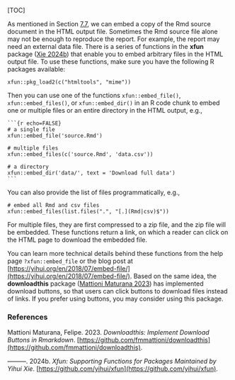 [TOC]

As mentioned in Section [7.7]($Embed-The-Rmd-Source-File-In-The-HTML-Output-File), we can embed a copy of the Rmd source document in the HTML output file. Sometimes the Rmd source file alone may not be enough to reproduce the report. For example, the report may need an external data file. There is a series of functions in the **xfun** package ([Xie 2024b](#ref-R-xfun)) that enable you to embed arbitrary files in the HTML output file. To use these functions, make sure you have the following R packages available:

    xfun::pkg_load2(c("htmltools", "mime"))

Then you can use one of the functions `xfun::embed_file()`, `xfun::embed_files()`, or `xfun::embed_dir()` in an R code chunk to embed one or multiple files or an entire directory in the HTML output, e.g.,

    ```{r echo=FALSE}
    # a single file
    xfun::embed_file('source.Rmd')
    
    # multiple files
    xfun::embed_files(c('source.Rmd', 'data.csv'))
    
    # a directory
    xfun::embed_dir('data/', text = 'Download full data')
    ```

You can also provide the list of files programmatically, e.g.,

    # embed all Rmd and csv files
    xfun::embed_files(list.files(".", "[.](Rmd|csv)$"))

For multiple files, they are first compressed to a zip file, and the zip file will be embedded. These functions return a link, on which a reader can click on the HTML page to download the embedded file.

You can learn more technical details behind these functions from the help page `?xfun::embed_file` or the blog post at [https://yihui.org/en/2018/07/embed-file/](https://yihui.org/en/2018/07/embed-file/). Based on the same idea, the **downloadthis** package ([Mattioni Maturana 2023](#ref-R-downloadthis)) has implemented download buttons, so that users can click buttons to download files instead of links. If you prefer using buttons, you may consider using this package.

### References[](https://bookdown.org/yihui/rmarkdown-cookbook/references.html#references)

Mattioni Maturana, Felipe. 2023. _Downloadthis: Implement Download Buttons in Rmarkdown_. [https://github.com/fmmattioni/downloadthis](https://github.com/fmmattioni/downloadthis).

———. 2024b. _Xfun: Supporting Functions for Packages Maintained by Yihui Xie_. [https://github.com/yihui/xfun](https://github.com/yihui/xfun).
